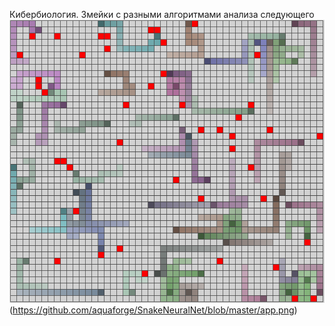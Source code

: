 Кибербиология. 
Змейки с разными алгоритмами анализа следующего 
![Иллюстрация к проекту](https://github.com/aquaforge/SnakeNeuralNet/raw/master/app.png)
(https://github.com/aquaforge/SnakeNeuralNet/blob/master/app.png)
